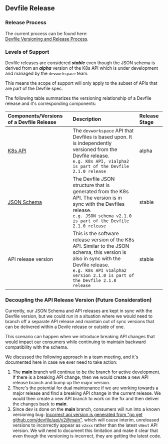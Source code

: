 ## Devfile Release

### Release Process
The current process can be found here:<br>
[Devfile Versioning and Release Process](docs/proposals/versioning-and-release.md). 

### Levels of Support

Devfile releases are considered **_stable_**  even though the JSON schema is derived from an **_alpha_** version 
of the K8s API which is under development and managed by the `devworkspace` team.  


This means the scope of support will only apply to the subset of APIs that are part of the Devfile spec.

The following table summarizes the versioning relationship of a Devfile release and it's corresponding components:


|    Components/Versions of a Devfile Release    | Description| Release Stage  |
| :---        | :---            |:--- |
| [K8s API](docs/proposals/versioning-and-release.md#kubernetes-api)     |   The `devworkspace` API that Devfiles is based upon.  It is independently versioned from the Devfile release.  <br> `e.g. K8s API, v1alpha2 is part of the Devfile 2.1.0 release`   | alpha
| [JSON Schema](docs/proposals/versioning-and-release.md#devfile-json-schema)   |     The  Devfile JSON structure that is generated from the K8s API.   The version is in sync with the Devfiles release.  <br> `e.g. JSON schema v2.1.0 is part of the Devfile 2.1.0 release`  |stable
| API release version | This is the software release version of the K8s API.   Similar to the JSON schema, this version is also in sync with the Devfile release.  <br> `e.g. K8s API v1alpha2 version 2.1.0 is part of the Devfile 2.1.0 release`| stable |

### Decoupling the API Release Version (Future Consideration)

Currently, our JSON Schema and API releases are kept in sync with the Devfile version, but we could run in a situation 
where we would need to branch off a separate API release and maintain out of sync versions that can be delivered within 
a Devile release or outside of one. <br>

This scenario can happen when we introduce breaking API changes that would impact our consumers while continuing to
maintain backward compatibility with the schema.

We discussed the following approach in a team meeting, and it's documented here in case we ever need to take action:

1. The **main** branch will continue to be the branch for active development.  If there is a breaking API change, then 
we would create a new API release branch and bump up the major version.  
2. There's the potential for dual maintenance if we are working towards a major release and find a breaking API change 
in the current release.  We would then create a new API branch to work on the fix and then deliver the changes back to **main**.
3. Since dev is done on the **main** branch, consumers will run into a known versioning bug:
[Incorrect api version is generated from "go get github.com/devfile/api/v2@main"](https://github.com/devfile/api/issues/599). 
which will cause interim, unreleased versions to incorrectly appear as `v2xxx` rather than the latest `vNext` API version. 
We will need to document this limitation and make it clear that even though the versioning is incorrect, 
they are getting the latest code.



